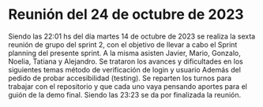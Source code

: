# Reunión del 24 de octubre de 2023
Siendo las 22:01 hs del día martes 14 de octubre de 2023 se realiza la sexta reunión de grupo del sprint 2, con el objetivo de llevar a cabo el Sprint planning del presente sprint. A la misma asisten Javier, Mario, Gonzalo, Noelia, Tatiana y Alejandro.
Se trataron los avances y dificultades en los siguientes temas
método de verificación de login y usuario
Además del pedido de probar accesibilidad (testing).
Se reparten los turnos para trabajar con el repositorio y que cada uno vaya pensando aportes para el guión de la demo final.
Siendo las 23:23 se da por finalizada la reunión.